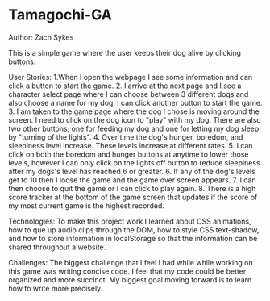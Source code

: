 # Tamagochi-GA
Author: Zach Sykes 

This is a simple game where the user keeps their dog alive by clicking buttons.

User Stories: 
1.When I open the webpage I see some information and can click a button to start the game. 
2. I arrive at the next page and I see a character select page where I can choose between 3 different dogs and also choose a name for my dog. I can click another button to start the game.
3. I am taken to the game page where the dog I chose is moving around the screen. I need to click on the dog icon to "play" with my dog. There are also two other buttons; one for feeding my dog and one for letting my dog sleep by "turning of the lights".
4. Over time the dog's hunger, boredom, and sleepiness level increase. These levels increase at different rates. 
5. I can click on both the boredom and hunger buttons at anytime to lower those levels, however I can only click on the lights off button to reduce sleepiness after my dogs's level has reached 6 or greater. 
6. If any of the dog's levels get to 10 then I loose the game and the game over screen appears. 
7. I can then choose to quit the game or I can click to play again. 
8. There is a high score tracker at the bottom of the game screen that updates if the score of my most current game is the highest recorded. 

Technologies: 
To make this project work I learned about CSS animations, how to que up audio clips through the DOM, how to style CSS text-shadow, and how to store information in localStorage so that the information can be shared throughout a website. 

Challenges: 
The biggest challenge that I feel I had while while working on this game was writing concise code. I feel that my code could be better organized and more succinct. My biggest goal moving forward is to learn how to write more precisely.
